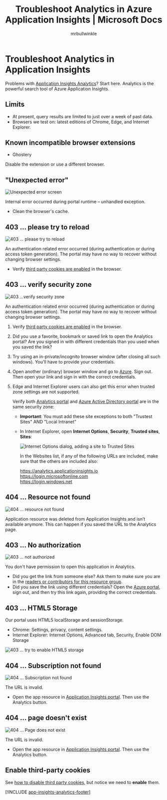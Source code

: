 ﻿---
title: Troubleshoot Analytics in Azure Application Insights | Microsoft Docs
description: 'Problems with Application Insights analytics? Start here. '
services: application-insights
documentationcenter: ''
author: mrbullwinkle
manager: carmonm

ms.assetid: 9bbd5859-3584-4d80-9b6d-d5910fa48baa
ms.service: application-insights
ms.workload: tbd
ms.tgt_pltfrm: ibiza
ms.devlang: na
ms.topic: article
ms.date: 07/11/2016
ms.author: mbullwin

---
# Troubleshoot Analytics in Application Insights
Problems with [Application Insights Analytics](app-insights-analytics.md)? Start here. Analytics is the powerful search tool of Azure Application Insights.

## Limits
* At present, query results are limited to just over a week of past data.
* Browsers we test on: latest editions of Chrome, Edge, and Internet Explorer.

## Known incompatible browser extensions
* Ghostery

Disable the extension or use a different browser.

## <a name="e-a"></a> "Unexpected error"
![Unexpected error screen](./media/app-insights-analytics-troubleshooting/010.png)

Internal error occurred during portal runtime – unhandled exception.

* Clean the browser's cache. 

## <a name="e-b"></a>403 ... please try to reload
![403 ... please try to reload](./media/app-insights-analytics-troubleshooting/020.png)

An authentication related error occurred (during authentication or during access token generation). The portal may have no way to  recover without changing browser settings.

* Verify [third party cookies are enabled](#cookies) in the browser. 

## <a name="authentication"></a>403 ... verify security zone
![403 ...verify security zone](./media/app-insights-analytics-troubleshooting/030.png)

An authentication related error occurred (during authentication or during access token generation). The portal may have no way to  recover without changing browser settings.

1. Verify [third party cookies are enabled](#cookies) in the browser. 
2. Did you use a favorite, bookmark or saved link to open the Analytics portal? Are you signed in with different credentials than you used when you saved the link?
3. Try using an in-private/incognito browser window (after closing all such windows). You'll have to provide your credentials. 
4. Open another (ordinary) browser window and go to [Azure](https://portal.azure.com). Sign out. Then open your link and sign in with the correct credentials.
5. Edge and Internet Explorer users can also get this error when trusted zone settings are not supported.
   
    Verify both [Analytics portal](https://analytics.applicationinsights.io) and [Azure Active Directory portal](https://portal.azure.com) are in the same security zone:
   
   * **Important**: You must add these site exceptions to both "Trustest Sites" AND "Local Intranet"
   * In Internet Explorer, open **Internet Options**, **Security**, **Trusted sites**, **Sites**:
     
     ![Internet Options dialog, adding a site to Trusted Sites](./media/app-insights-analytics-troubleshooting/033.png)
     
     In the Websites list, if any of the following URLs are included, make sure that the others are included also:
     
     https://analytics.applicationinsights.io<br/>
     https://login.microsoftonline.com<br/>
     https://login.windows.net

## <a name="e-d"></a>404 ... Resource not found
![404 ... resource not found](./media/app-insights-analytics-troubleshooting/040.png)

Application resource was deleted from Application Insights and isn’t available anymore. This can happen if you saved the URL to the Analytics page.

## <a name="e-e"></a>403 ... No authorization
![403 ... not authorized](./media/app-insights-analytics-troubleshooting/050.png)

You don't have permission to open this application in Analytics.

* Did you get the link from someone else? Ask them to make sure you are in the [readers or contributors for this resource group](app-insights-resources-roles-access-control.md).
* Did you save the link using different credentials? Open the [Azure portal](https://portal.azure.com), sign out, and then try this link again, providing the correct credentials.

## <a name="html-storage"></a>403 ... HTML5 Storage
Our portal uses HTML5 localStorage and sessionStorage.

* Chrome: Settings, privacy, content settings.
* Internet Explorer: Internet Options, Advanced tab, Security, Enable DOM Storage

![403 ... try to enable HTML5 storage](./media/app-insights-analytics-troubleshooting/060.png)

## <a name="e-g"></a>404 ... Subscription not found
![404 ... Subscription not found](./media/app-insights-analytics-troubleshooting/070.png)

The URL is invalid. 

* Open the app resource in [Application Insights portal](https://portal.azure.com). Then use the Analytics button.

## <a name="e-h"></a>404 ... page doesn't exist
![404 ... Page does not exist](./media/app-insights-analytics-troubleshooting/080.png)

The URL is invalid.

* Open the app resource in [Application Insights portal](https://portal.azure.com). Then use the Analytics button.

## <a name="cookies"></a>Enable third-party cookies
  See [how to disable third party cookies](http://www.digitalcitizen.life/how-disable-third-party-cookies-all-major-browsers), but notice we need to **enable** them.


[!INCLUDE [app-insights-analytics-footer](../../includes/app-insights-analytics-footer.md)]

